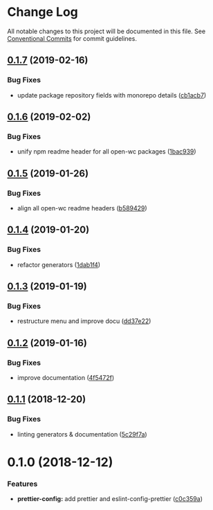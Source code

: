 # Change Log

All notable changes to this project will be documented in this file.
See [Conventional Commits](https://conventionalcommits.org) for commit guidelines.

## [0.1.7](https://github.com/open-wc/open-wc/compare/@open-wc/prettier-config@0.1.6...@open-wc/prettier-config@0.1.7) (2019-02-16)


### Bug Fixes

* update package repository fields with monorepo details ([cb1acb7](https://github.com/open-wc/open-wc/commit/cb1acb7))





## [0.1.6](https://github.com/open-wc/open-wc/tree/master/packages/prettier-config/compare/@open-wc/prettier-config@0.1.5...@open-wc/prettier-config@0.1.6) (2019-02-02)


### Bug Fixes

* unify npm readme header for all open-wc packages ([1bac939](https://github.com/open-wc/open-wc/tree/master/packages/prettier-config/commit/1bac939))





## [0.1.5](https://github.com/open-wc/open-wc/tree/master/packages/prettier-config/compare/@open-wc/prettier-config@0.1.4...@open-wc/prettier-config@0.1.5) (2019-01-26)


### Bug Fixes

* align all open-wc readme headers ([b589429](https://github.com/open-wc/open-wc/tree/master/packages/prettier-config/commit/b589429))





## [0.1.4](https://github.com/open-wc/open-wc/tree/master/packages/prettier-config/compare/@open-wc/prettier-config@0.1.3...@open-wc/prettier-config@0.1.4) (2019-01-20)


### Bug Fixes

* refactor generators ([1dab1f4](https://github.com/open-wc/open-wc/tree/master/packages/prettier-config/commit/1dab1f4))





## [0.1.3](https://github.com/open-wc/open-wc/tree/master/packages/prettier-config/compare/@open-wc/prettier-config@0.1.2...@open-wc/prettier-config@0.1.3) (2019-01-19)


### Bug Fixes

* restructure menu and improve docu ([dd37e22](https://github.com/open-wc/open-wc/tree/master/packages/prettier-config/commit/dd37e22))





## [0.1.2](https://github.com/open-wc/open-wc/tree/master/packages/prettier-config/compare/@open-wc/prettier-config@0.1.1...@open-wc/prettier-config@0.1.2) (2019-01-16)


### Bug Fixes

* improve documentation ([4f5472f](https://github.com/open-wc/open-wc/tree/master/packages/prettier-config/commit/4f5472f))





## [0.1.1](https://github.com/open-wc/open-wc/tree/master/packages/prettier-config/compare/@open-wc/prettier-config@0.1.0...@open-wc/prettier-config@0.1.1) (2018-12-20)


### Bug Fixes

* linting generators & documentation ([5c29f7a](https://github.com/open-wc/open-wc/tree/master/packages/prettier-config/commit/5c29f7a))





# 0.1.0 (2018-12-12)


### Features

* **prettier-config:** add prettier and eslint-config-prettier ([c0c359a](https://github.com/open-wc/open-wc/tree/master/packages/prettier-config/commit/c0c359a))
